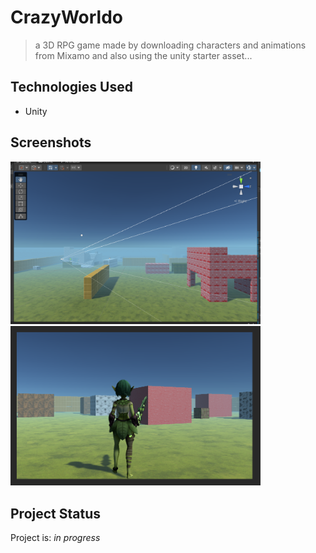 # CrazyWorldo
>a 3D RPG game made by downloading characters and animations from Mixamo and also using the unity starter asset...


## Technologies Used
- Unity


## Screenshots
<img src="./img/cw1.PNG" alt="" width="400"/>&nbsp;&nbsp;&nbsp;&nbsp;&nbsp;<img src="./img/CW2.PNG" alt="" width="400"/>



## Project Status
Project is: _in progress_


